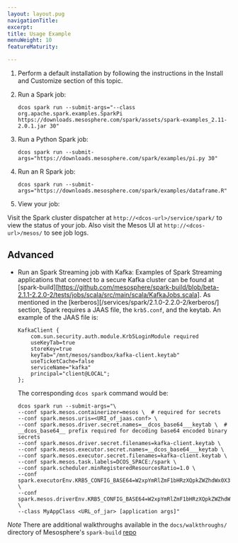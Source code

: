 ```yaml
---
layout: layout.pug
navigationTitle: 
excerpt:
title: Usage Example 
menuWeight: 10
featureMaturity:

---
```


<!-- This source repo for this topic is https://github.com/mesosphere/dcos-commons -->


1.  Perform a default installation by following the instructions in the Install and Customize section of this topic.

1.  Run a Spark job:

        dcos spark run --submit-args="--class org.apache.spark.examples.SparkPi https://downloads.mesosphere.com/spark/assets/spark-examples_2.11-2.0.1.jar 30"

1.  Run a Python Spark job:

        dcos spark run --submit-args="https://downloads.mesosphere.com/spark/examples/pi.py 30"

1.  Run an R Spark job:

        dcos spark run --submit-args="https://downloads.mesosphere.com/spark/examples/dataframe.R"

1.  View your job:

Visit the Spark cluster dispatcher at `http://<dcos-url>/service/spark/` to view the status of your job. Also visit the Mesos UI at `http://<dcos-url>/mesos/` to see job logs.

## Advanced

*   Run an Spark Streaming job with Kafka: Examples of Spark Streaming applications that connect to a secure Kafka cluster can be found at [spark-build][https://github.com/mesosphere/spark-build/blob/beta-2.1.1-2.2.0-2/tests/jobs/scala/src/main/scala/KafkaJobs.scala]. As mentioned in the [kerberos][/services/spark/2.1.0-2.2.0-2/kerberos/] section, Spark requires a JAAS file, the `krb5.conf`, and the keytab. An example of the JAAS file is: 
        
        KafkaClient {
            com.sun.security.auth.module.Krb5LoginModule required
            useKeyTab=true
            storeKey=true
            keyTab="/mnt/mesos/sandbox/kafka-client.keytab"
            useTicketCache=false
            serviceName="kafka"
            principal="client@LOCAL";
        };
    
    The corresponding `dcos spark` command would be: 

        dcos spark run --submit-args="\
        --conf spark.mesos.containerizer=mesos \  # required for secrets
        --conf spark.mesos.uris=<URI_of_jaas.conf> \
        --conf spark.mesos.driver.secret.names=__dcos_base64___keytab \  # __dcos_base64__ prefix required for decoding base64 encoded binary secrets
        --conf spark.mesos.driver.secret.filenames=kafka-client.keytab \
        --conf spark.mesos.executor.secret.names=__dcos_base64___keytab \
        --conf spark.mesos.executor.secret.filenames=kafka-client.keytab \
        --conf spark.mesos.task.labels=DCOS_SPACE:/spark \ 
        --conf spark.scheduler.minRegisteredResourcesRatio=1.0 \
        --conf spark.executorEnv.KRB5_CONFIG_BASE64=W2xpYmRlZmF1bHRzXQpkZWZhdWx0X3JlYWxtID0gTE9DQUwKCltyZWFsbXNdCiAgTE9DQUwgPSB7CiAgICBrZGMgPSBrZGMubWFyYXRob24uYXV0b2lwLmRjb3MudGhpc2Rjb3MuZGlyZWN0b3J5OjI1MDAKICB9Cg== \
        --conf spark.mesos.driverEnv.KRB5_CONFIG_BASE64=W2xpYmRlZmF1bHRzXQpkZWZhdWx0X3JlYWxtID0gTE9DQUwKCltyZWFsbXNdCiAgTE9DQUwgPSB7CiAgICBrZGMgPSBrZGMubWFyYXRob24uYXV0b2lwLmRjb3MudGhpc2Rjb3MuZGlyZWN0b3J5OjI1MDAKICB9Cg== \
        --class MyAppClass <URL_of_jar> [application args]"



*Note* There are additional walkthroughs available in the `docs/walkthroughs/` directory of Mesosphere's `spark-build` [repo](https://github.com/mesosphere/spark-build/docs/walkthroughs/)
